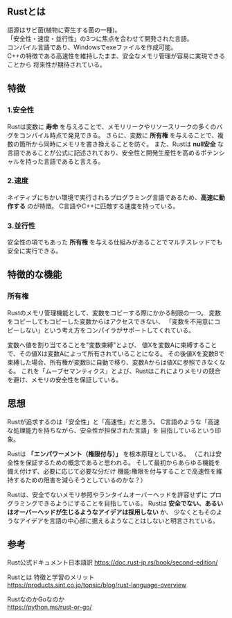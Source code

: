 ## Rustとは
語源はサビ菌(植物に寄生する菌の一種)。  
「安全性・速度・並行性」の3つに焦点を合わせて開発された言語。  
コンパイル言語であり、Windowsでexeファイルを作成可能。  
C++の特徴である高速性を維持したまま、安全なメモリ管理が容易に実現できることから
将来性が期待されている。

## 特徴
### 1.安全性
Rustは変数に **寿命** を与えることで、メモリリークやリソースリークの多くのバグをコンパイル時点で発見できる。
さらに、変数に **所有権** を与えることで、複数の箇所から同時にメモリを書き換えることを防ぐ。
また、Rustは **null安全** な言語であることが公式に記述されており、安全性と開発生産性を高めるポテンシャルを持った言語であると言える。

### 2.速度
ネイティブにちかい環境で実行されるプログラミング言語であるため、**高速に動作する** のが特徴。
C言語やC++に匹敵する速度を持っている。

### 3.並行性
安全性の項でもあった **所有権** を与える仕組みがあることでマルチスレッドでも安全に実行できる。

## 特徴的な機能
### 所有権
Rustのメモリ管理機能として、変数をコピーする際にかかる制限の一つ。
変数をコピーしてもコピーした変数からはアクセスできない、
「変数を不用意にコピーしない」という考え方をコンパイラがサポートしてくれている。

変数へ値を割り当てることを"変数束縛"とよび、
値Xを変数Aに束縛することで、その値Xは変数Aによって所有されていることになる。
その後値Xを変数Bで束縛した場合、所有権が変数Bに自動で移り、変数Aからは値Xに参照できなくなる。
これを「ムーブセマンティクス」とよび、Rustはこれによりメモリの競合を避け、メモリの安全性を保証している。

## 思想
Rustが追求するのは「安全性」と「高速性」だと思う。
C言語のような「高速な処理能力を持ちながら、安全性が担保された言語」を
目指しているという印象。

Rustは **「エンパワーメント（権限付与）」** を根本原理としている。
（これは安全性を保証するための概念であると思われる。
そして最初からあらゆる機能を備え付けず、必要に応じて必要な分だけ
機能:権限を付与することで高速性を維持するための阻害を減らそうとしているのかな？）

Rustは、安全でないメモリ参照やランタイムオーバーヘッドを許容せずに
プログラミングできるようにすることを目指している。
Rustは **安全でない、あるいはオーバーヘッドが生じるようなアイデアは採用しない** か、
少なくともそのようなアイデアを言語の中心部に据えるようなことはしないと明言されている。

## 参考
Rust公式ドキュメント日本語訳 
https://doc.rust-jp.rs/book/second-edition/

Rustとは 特徴と学習のメリット  
https://products.sint.co.jp/topsic/blog/rust-language-overview

RustなのかGoなのか  
https://python.ms/rust-or-go/
